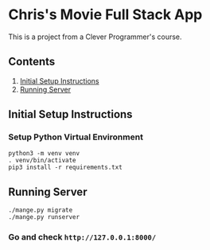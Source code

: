 # Chris's Movie Full Stack App
This is a project from a Clever Programmer's course.

## Contents

1. [Initial Setup Instructions](#initial-setup-instructions)
1. [Running Server](#running-server)


## Initial Setup Instructions

### Setup Python Virtual Environment
```buildoutcfg
python3 -m venv venv
. venv/bin/activate
pip3 install -r requirements.txt
```
## Running Server

```buildoutcfg
./mange.py migrate
./mange.py runserver
```
### Go and check `http://127.0.0.1:8000/`
